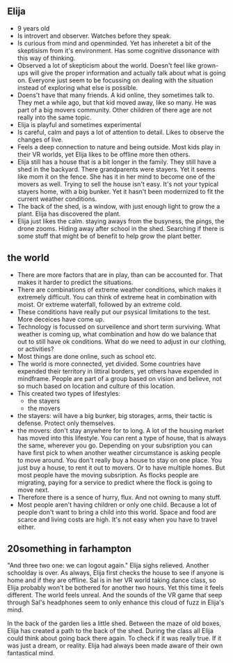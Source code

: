 ## Elija
- 9 years old
- Is introvert and observer. Watches before they speak.
- Is curious from mind and openminded. Yet has inheretet a bit of the skeptisism from it's environment. Has some cognitive dissonance with this way of thinking.
- Observed a lot of skepticism about the world. Doesn't feel like grown-ups will give the proper information and actually talk about what is going on. Everyone just seem to be focussing on dealing with the situation instead of exploring what else is possible. 
- Doens't have that many friends. A kid online, they sometimes talk to. They met a while ago, but that kid moved away, like so many. He was part of a big movers community. Other children of there age are not really into the same topic.
- Elija is playful and sometimes experimental
- Is careful, calm and pays a lot of attention to detail. Likes to observe the changes of live.
- Feels a deep connection to nature and being outside. Most kids play in their VR worlds, yet Elija likes to be offline more then others.
- Elija still has a house that is a bit longer in the family. They still have a shed in the backyard. There grandparents were stayers. Yet it seems like mom it on the fence. She has it in her mind to become one of the movers as well. Trying to sell the house isn't easy. It's not your typical stayers home, with a big bunker. Yet it hasn't been modernized to fit the current weather conditions.
- The back of the shed, is a window, with just enough light to grow the a plant. Elija has discovered the plant.
- Elija just likes the calm. staying aways from the busyness, the pings, the drone zooms. Hiding away after school in the shed. Searching if there is some stuff that might be of benefit to help grow the plant better.


## the world
- There are more factors that are in play, than can be accounted for. That makes it harder to predict the situations.
- There are combinations of extreme weather conditions, which makes it extremely difficult. You can think of extreme heat in combination with moist. Or extreme waterfall, followed by an extreme cold.
- These conditions have really put our psysical limitations to the test. More deceices have come up.
- Technology is focussed on surveilence and short term surviving. What weather is coming up, what combination and how do we balance that out to still have ok conditions. What do we need to adjust in our clothing, or activities?
- Most things are done online, such as school etc.
- The world is more connected, yet divided. Some countries have expended their territory in littiral borders, yet others have expended in mindframe. People are part of a group based on vision and believe, not so much based on location and culture of this location.
- This created two types of lifestyles:
	- the stayers
    - the movers
- the stayers: will have a big bunker, big storages, arms, their tactic is defense. Protect only themselves.
- the movers: don't stay anywhere for to long. A lot of the housing market has moved into this lifestyle. You can rent a type of house, that is always the same, wherever you go. Depending on your subsription you can have first pick to when another weather circumstance is asking people to move around. You don't really buy a house to stay on one place. You just buy a house, to rent it out to movers. Or to have multiple homes. But most people have the moving subsription. As flocks people are migrating, paying for a service to predict where the flock is going to move next.
- Therefore there is a sence of hurry, flux. And not owning to many stuff.
- Most people aren't having children or only one child. Because a lot of people don't want to bring a child into this world. Space and food are scarce and living costs are high. It's not easy when you have to travel either.


## 20something in farhampton

"And three two one: we can logout again." Elija sighs relieved. Another schoolday is over. As always, Elija first checks the house to see if anyone is home and if they are offline. Sal is in her VR world taking dance class, so Elija probably won't be bothered for another two hours. Yet this time it feels different. The world feels unreal. And the sounds of the VR game that seep through Sal's headphones seem to only enhance this cloud of fuzz in Elija's mind.

In the back of the garden lies a little shed. Between the maze of old boxes, Elija has created a path to the back of the shed. During the class all Elija could think about going back there again. To check if it was really true. If it was just a dream, or reality. Elija had always been made aware of their own fantastical mind. 